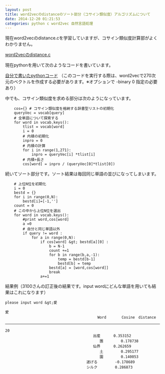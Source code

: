 ```yaml
---
layout: post
title: word2vecのdistanceのソート部分（コサイン類似度）アルゴリズムについて
date: 2014-12-20 01:21:53
categories: python c word2vec 自然言語処理
---
```

<p>現在word2vecのdistance.cを学習していますが、コサイン類似度計算部がよくわかりません。</p>

<p><a href="https://gist.github.com/anonymous/051324db98614eaed22f" rel="nofollow">word2vecのdistance.c</a></p>

<p>現在pythonを用いて次のようなコードを書いています。</p>

<p><a href="https://gist.github.com/anonymous/1068397a74ef7bdeedf9" rel="nofollow">自分で書いたpythonコード</a>
（このコードを実行する際は、word2vecで270次元のベクトルを作成する必要があります。※オプションで -binary 0 指定の必要あり）</p>

<p>中でも、コサイン類似度を求める部分は次のようになっています。</p>

```
    cos={} # コサイン類似度を格納する辞書型リストの初期化
    queryVec = vocab[query]
    # 全単語について探索する
    for word in vocab.keys():
        tlist = vocab[word]
        i = 0
        # 内積の初期化
        inpro = 0
        # 内積の計算
        for i in range(1,271):
            inpro = queryVec[i] *tlist[i]
        # 内積÷長さ
        cos[word] = inpro / (queryVec[0]*tlist[0])
```

<p>続いてソート部分です。ソート結果は毎回同じ単語の並びになってしまいます。</p>

```
    # 上位N位を初期化
    i = 0
    bestd = {}
    for i in range(0,N):
        bestd[i]=[-1,'']
    count = 0
    # この中から上位N位を選出
    for word in vocab.keys():
        #print word,cos[word]
        a =0
        # 自分と同じ単語以外
        if query != word :
            for a in range(0,N):
                if cos[word] &gt; bestd[a][0] :
                    b = N-1
                    count +=1
                    for b in range(b,a,-1):
                        temp = bestd[b-1]
                        bestd[b] = temp
                    bestd[a] = [word,cos[word]]
                    break
                a+=1
```

<p>結果例（3100さんの訂正後の結果です。input wordにどんな単語を用いても結果はこれになります）</p>

```
please input word &gt;愛

愛
                                          Word       Cosine　distance
```

<hr>

```
20
                                        出産      0.353152
                                           團        0.178738
                                        仙界      0.262659
                                           土        0.295177
                                           園        0.140053
                                     遂げる        -0.178689
                                     シルク        0.286873
```
